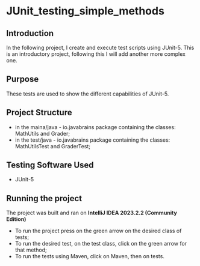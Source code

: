# JUnit_testing_simple_methods

## Introduction
In the following project, I create and execute test scripts using JUnit-5. This is an introductory project, following this I will add another more complex one.

## Purpose
These tests are used to show the different capabilities of JUnit-5.

## Project Structure
- in the maina/java - io.javabrains package containing the classes: MathUtils and Grader;
- in the test/java - io.javabrains package containing the classes: MathUtilsTest and GraderTest;

## Testing Software Used
 - JUnit-5

## Running the project
The project was built and ran on **IntelliJ IDEA 2023.2.2 (Community Edition)**
- To run the project press on the green arrow on the desired class of tests;
- To run the desired test, on the test class, click on the green arrow for that method;
- To run the tests using Maven, click on Maven, then on tests.
